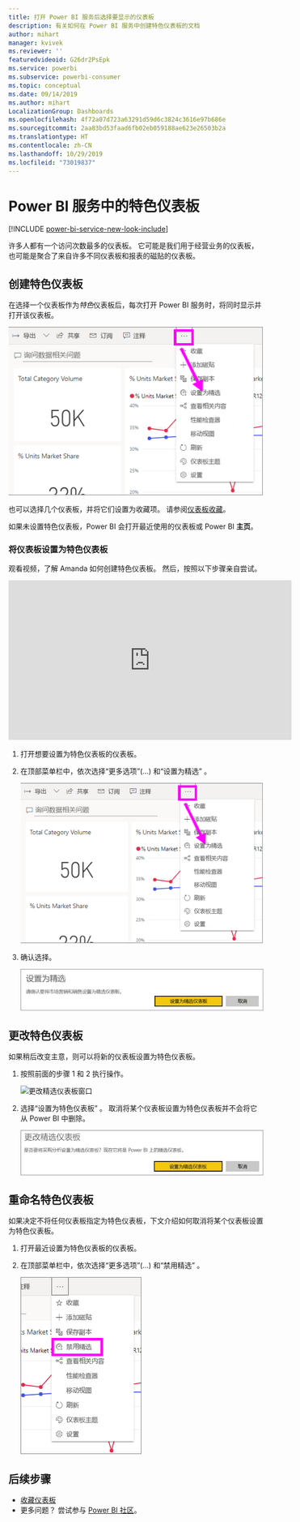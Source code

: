 ```yaml
---
title: 打开 Power BI 服务后选择要显示的仪表板
description: 有关如何在 Power BI 服务中创建特色仪表板的文档
author: mihart
manager: kvivek
ms.reviewer: ''
featuredvideoid: G26dr2PsEpk
ms.service: powerbi
ms.subservice: powerbi-consumer
ms.topic: conceptual
ms.date: 09/14/2019
ms.author: mihart
LocalizationGroup: Dashboards
ms.openlocfilehash: 4f72a07d723a63291d59d6c3824c3616e97b686e
ms.sourcegitcommit: 2aa83bd53faad6fb02eb059188ae623e26503b2a
ms.translationtype: HT
ms.contentlocale: zh-CN
ms.lasthandoff: 10/29/2019
ms.locfileid: "73019837"
---
```

# <a name="featured-dashboards-in-the-power-bi-service"></a>Power BI 服务中的特色仪表板

[!INCLUDE [power-bi-service-new-look-include](../includes/power-bi-service-new-look-include.md)]

许多人都有一个访问次数最多的仪表板。 它可能是我们用于经营业务的仪表板， 也可能是聚合了来自许多不同仪表板和报表的磁贴的仪表板。

## <a name="create-a-featured-dashboard"></a>创建特色仪表板
在选择一个仪表板作为*特色*仪表板后，每次打开 Power BI 服务时，将同时显示并打开该仪表板。 

![设置为精选图标](./media/end-user-featured/power-bi-dropdown.png)

也可以选择几个仪表板，并将它们设置为收藏项。 请参阅[仪表板收藏](end-user-favorite.md)。

如果未设置特色仪表板，Power BI 会打开最近使用的仪表板或 Power BI **主页**。 

### <a name="set-a-dashboard-as-featured"></a>将仪表板设置为特色仪表板
观看视频，了解 Amanda 如何创建特色仪表板。 然后，按照以下步骤亲自尝试。

<iframe width="560" height="315" src="https://www.youtube.com/embed/G26dr2PsEpk" frameborder="0" allowfullscreen></iframe>


1. 打开想要设置为特色仪表板的仪表板。 
2. 在顶部菜单栏中，依次选择“更多选项”(…) 和“设置为精选”   。 
   
    ![设置为精选图标](./media/end-user-featured/power-bi-dropdown.png)
3. 确认选择。
   
    ![设置特色仪表板](./media/end-user-featured/power-bi-featured-confirm.png)

## <a name="change-the-featured-dashboard"></a>更改特色仪表板
如果稍后改变主意，则可以将新的仪表板设置为特色仪表板。

1. 按照前面的步骤 1 和 2 执行操作。
   
    ![更改精选仪表板窗口](./media/end-user-featured/power-bi-change-feature.png)
2. 选择“设置为特色仪表板”  。 取消将某个仪表板设置为特色仪表板并不会将它从 Power BI 中删除。 
   
    ![成功消息](./media/end-user-featured/power-bi-unfeature-new.png)

## <a name="remove-the-featured-dashboard"></a>重命名特色仪表板
如果决定不将任何仪表板指定为特色仪表板，下文介绍如何取消将某个仪表板设置为特色仪表板。

1. 打开最近设置为特色仪表板的仪表板。
2. 在顶部菜单栏中，依次选择“更多选项”(…) 和“禁用精选”   。

    ![禁用所选的特色仪表板](./media/end-user-featured/power-bi-unfeature-newer.png)
   
## <a name="next-steps"></a>后续步骤
- [收藏仪表板](end-user-favorite.md)
- 更多问题？ 尝试参与 [Power BI 社区](http://community.powerbi.com/)。


